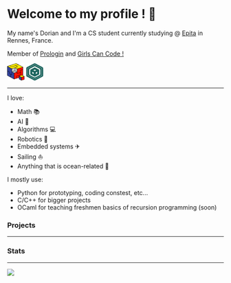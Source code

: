 # Welcome to my profile ! 👋

My name's Dorian and I'm a CS student currently studying @ [Epita](https://www.epita.fr) in Rennes, France. 

Member of [Prologin](https://prologin.org) and [Girls Can Code !](https://gcc.prologin.org)

<img src="prologin_logo.png" width="40" height="40">
<img src="gcc_logo.png" width="40" height="40">

---

I love:
- Math 📚 
- AI 🧠 
- Algorithms 💻
- Robotics 🤖
- Embedded systems ✈
- Sailing ⛵
- Anything that is ocean-related 🌊

I mostly use:
- Python for prototyping, coding constest, etc...
- C/C++ for bigger projects
- OCaml for teaching freshmen basics of recursion programming (soon)

### Projects
---



### Stats
---

[
<img src="https://github-readme-stats.vercel.app/api?username=RenjiSann&show_icons=true&count_private=true&bg_color=1d2229&hide_border=true&text_color=c9d1d9">](https://github.com/RenjiSann)
